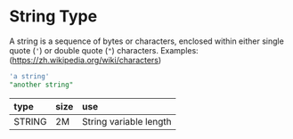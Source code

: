 # String Type

A string is a sequence of bytes or characters, enclosed within either single quote (`'`) or double quote (`"`) characters. Examples:(https://zh.wikipedia.org/wiki/characters)

```SQL
'a string'
"another string"
```

| type   | size | use                    |
| :----- | :--- | :--------------------- |
| STRING | 2M   | String variable length |

